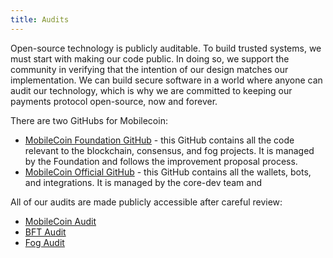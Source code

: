 ```yaml
---
title: Audits
---
```

Open-source technology is publicly auditable. To build trusted systems, we must start with making our code public. In doing so, we support the community in verifying that the intention of our design matches our implementation. We can build secure software in a world where anyone can audit our technology, which is why we are committed to keeping our payments protocol open-source, now and forever.

There are two GitHubs for Mobilecoin:
- [MobileCoin Foundation GitHub](https://github.com/mobilecoinfoundation/) - this GitHub contains all the code relevant to the blockchain, consensus, and fog projects. It is managed by the Foundation and follows the improvement proposal process.
- [MobileCoin Official GitHub](https://github.com/mobilecoinofficial/) - this GitHub contains all the wallets, bots, and integrations. It is managed by the core-dev team and 

All of our audits are made publicly accessible after careful review:
- [MobileCoin Audit](https://github.com/trailofbits/publications/blob/master/reviews/Mobilecoin.pdf)
- [BFT Audit](https://github.com/trailofbits/publications/blob/master/reviews/MobileCoinBFT.pdf)
- [Fog Audit](https://github.com/trailofbits/publications/blob/master/reviews/MobilecoinFog.pdf)
